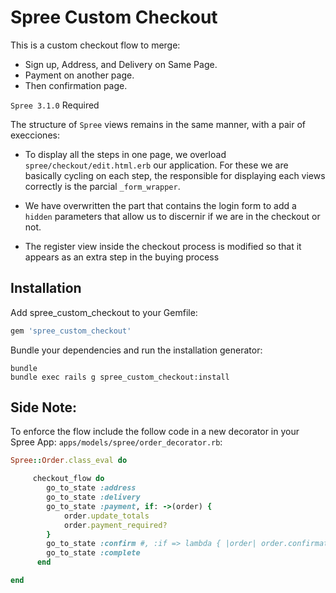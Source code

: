 Spree Custom Checkout
====================

This is a custom checkout flow to merge:
* Sign up, Address, and Delivery on Same Page.
* Payment on another page.
* Then confirmation page.

`Spree 3.1.0` Required


The structure of `Spree` views remains in the same manner, with a pair of execciones:


* To display all the steps in one page, we overload `spree/checkout/edit.html.erb` our application. For these we are basically cycling on each step, the responsible for displaying each views correctly is the parcial `_form_wrapper`.

* We have overwritten the part that contains the login form to add a `hidden` parameters that allow us to discernir if we are in the checkout or not.

* The register view inside the checkout process is modified so that it appears as an extra step in the buying process


Installation
------------

Add spree_custom_checkout to your Gemfile:

```ruby
gem 'spree_custom_checkout'
```

Bundle your dependencies and run the installation generator:

```shell
bundle
bundle exec rails g spree_custom_checkout:install
```

Side Note:
-------

To enforce the flow include the follow code in a new decorator in your Spree App: `apps/models/spree/order_decorator.rb`:

```ruby
Spree::Order.class_eval do

     checkout_flow do
        go_to_state :address
        go_to_state :delivery
        go_to_state :payment, if: ->(order) {
            order.update_totals
            order.payment_required?
        }
        go_to_state :confirm #, :if => lambda { |order| order.confirmation_required? }
        go_to_state :complete
      end

end
```

